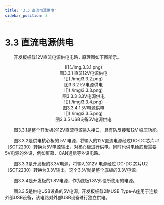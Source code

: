 ```yaml
---
title: '3.3 直流电源供电'
sidebar_position: 3
---
```


# 3.3 直流电源供电

&emsp;&emsp;开发板板载12V直流电源供电电路，原理图如下图所示。

<center>
![](./img/3.3.1.png)<br/>
图3.3.1 直流12V电源供电
</center>

<center>
![](./img/3.3.2.png)<br/>
图3.3.2 5V电源供电
</center>

<center>
![](./img/3.3.3.png)<br/>
图3.3.3 3.3V电源供电
</center>

<center>
![](./img/3.3.4.png)<br/>
图3.3.4 1.8V电源供电
</center>

<center>
![](./img/3.3.5.png)<br/>
图3.3.5 USB设备5V电源供电
</center>

&emsp;&emsp;图3.3.1是整个开发板的12V直流电源输入接口，具有防反接和12V 稳压功能。

&emsp;&emsp;图3.3.2是供电核心板的 5V 电源，将输入的12V直流电源经过DC-DC芯片U1（SCT2230）转换为5V电源输出，对核心板进行供电。同时也供电给底板需要5V电源的外设，例如屏幕、CAN通信等外设电路。

&emsp;&emsp;图3.3.3是开发板的3.3V电源，将输入的12V 电源经过 DC-DC 芯片U2（SCT2230）转换为3.3V输出，这个3.3V就是整个底板的3.3V电源。

&emsp;&emsp;图3.3.4是开发板的1.8V电源，作为底板1.8V外设所使用的电源。

&emsp;&emsp;图3.3.5是供电USB设备的5V电源，开发板板载2路USB Type-A座用于连接外部USB设备，该电路对外部USB设备进行独立供电。













